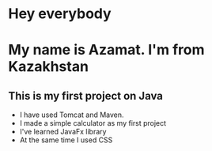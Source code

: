 # Hey everybody
# My name is Azamat. I'm from Kazakhstan
## This is my first project on Java

- I have used Tomcat and Maven.
- I made a simple calculator as my first project
- I've learned JavaFx library
- At the same time I used CSS
